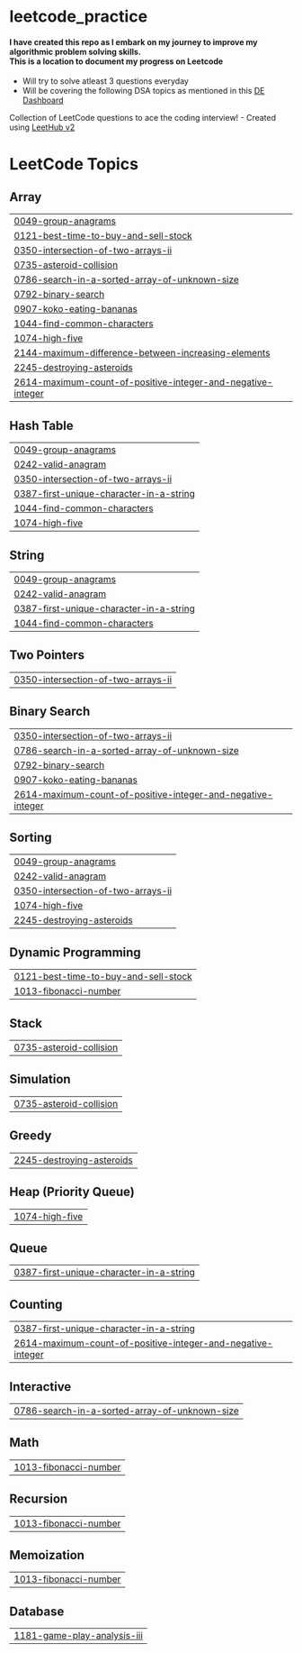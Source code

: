 # leetcode_practice

#### I have created this repo as I embark on my journey to improve my algorithmic problem solving skills. <br> This is a location to document my progress on Leetcode

- Will try to solve atleast 3 questions everyday
- Will be covering the following DSA topics as mentioned in this [DE Dashboard](https://whimsical.com/dsa-for-data-engineers-W9dF8SC72c4dfAuCwL5jFV)

Collection of LeetCode questions to ace the coding interview! - Created using [LeetHub v2](https://github.com/arunbhardwaj/LeetHub-2.0)

<!---LeetCode Topics Start-->
# LeetCode Topics
## Array
|  |
| ------- |
| [0049-group-anagrams](https://github.com/K-c-17/leetcode_practice/tree/master/0049-group-anagrams) |
| [0121-best-time-to-buy-and-sell-stock](https://github.com/K-c-17/leetcode_practice/tree/master/0121-best-time-to-buy-and-sell-stock) |
| [0350-intersection-of-two-arrays-ii](https://github.com/K-c-17/leetcode_practice/tree/master/0350-intersection-of-two-arrays-ii) |
| [0735-asteroid-collision](https://github.com/K-c-17/leetcode_practice/tree/master/0735-asteroid-collision) |
| [0786-search-in-a-sorted-array-of-unknown-size](https://github.com/K-c-17/leetcode_practice/tree/master/0786-search-in-a-sorted-array-of-unknown-size) |
| [0792-binary-search](https://github.com/K-c-17/leetcode_practice/tree/master/0792-binary-search) |
| [0907-koko-eating-bananas](https://github.com/K-c-17/leetcode_practice/tree/master/0907-koko-eating-bananas) |
| [1044-find-common-characters](https://github.com/K-c-17/leetcode_practice/tree/master/1044-find-common-characters) |
| [1074-high-five](https://github.com/K-c-17/leetcode_practice/tree/master/1074-high-five) |
| [2144-maximum-difference-between-increasing-elements](https://github.com/K-c-17/leetcode_practice/tree/master/2144-maximum-difference-between-increasing-elements) |
| [2245-destroying-asteroids](https://github.com/K-c-17/leetcode_practice/tree/master/2245-destroying-asteroids) |
| [2614-maximum-count-of-positive-integer-and-negative-integer](https://github.com/K-c-17/leetcode_practice/tree/master/2614-maximum-count-of-positive-integer-and-negative-integer) |
## Hash Table
|  |
| ------- |
| [0049-group-anagrams](https://github.com/K-c-17/leetcode_practice/tree/master/0049-group-anagrams) |
| [0242-valid-anagram](https://github.com/K-c-17/leetcode_practice/tree/master/0242-valid-anagram) |
| [0350-intersection-of-two-arrays-ii](https://github.com/K-c-17/leetcode_practice/tree/master/0350-intersection-of-two-arrays-ii) |
| [0387-first-unique-character-in-a-string](https://github.com/K-c-17/leetcode_practice/tree/master/0387-first-unique-character-in-a-string) |
| [1044-find-common-characters](https://github.com/K-c-17/leetcode_practice/tree/master/1044-find-common-characters) |
| [1074-high-five](https://github.com/K-c-17/leetcode_practice/tree/master/1074-high-five) |
## String
|  |
| ------- |
| [0049-group-anagrams](https://github.com/K-c-17/leetcode_practice/tree/master/0049-group-anagrams) |
| [0242-valid-anagram](https://github.com/K-c-17/leetcode_practice/tree/master/0242-valid-anagram) |
| [0387-first-unique-character-in-a-string](https://github.com/K-c-17/leetcode_practice/tree/master/0387-first-unique-character-in-a-string) |
| [1044-find-common-characters](https://github.com/K-c-17/leetcode_practice/tree/master/1044-find-common-characters) |
## Two Pointers
|  |
| ------- |
| [0350-intersection-of-two-arrays-ii](https://github.com/K-c-17/leetcode_practice/tree/master/0350-intersection-of-two-arrays-ii) |
## Binary Search
|  |
| ------- |
| [0350-intersection-of-two-arrays-ii](https://github.com/K-c-17/leetcode_practice/tree/master/0350-intersection-of-two-arrays-ii) |
| [0786-search-in-a-sorted-array-of-unknown-size](https://github.com/K-c-17/leetcode_practice/tree/master/0786-search-in-a-sorted-array-of-unknown-size) |
| [0792-binary-search](https://github.com/K-c-17/leetcode_practice/tree/master/0792-binary-search) |
| [0907-koko-eating-bananas](https://github.com/K-c-17/leetcode_practice/tree/master/0907-koko-eating-bananas) |
| [2614-maximum-count-of-positive-integer-and-negative-integer](https://github.com/K-c-17/leetcode_practice/tree/master/2614-maximum-count-of-positive-integer-and-negative-integer) |
## Sorting
|  |
| ------- |
| [0049-group-anagrams](https://github.com/K-c-17/leetcode_practice/tree/master/0049-group-anagrams) |
| [0242-valid-anagram](https://github.com/K-c-17/leetcode_practice/tree/master/0242-valid-anagram) |
| [0350-intersection-of-two-arrays-ii](https://github.com/K-c-17/leetcode_practice/tree/master/0350-intersection-of-two-arrays-ii) |
| [1074-high-five](https://github.com/K-c-17/leetcode_practice/tree/master/1074-high-five) |
| [2245-destroying-asteroids](https://github.com/K-c-17/leetcode_practice/tree/master/2245-destroying-asteroids) |
## Dynamic Programming
|  |
| ------- |
| [0121-best-time-to-buy-and-sell-stock](https://github.com/K-c-17/leetcode_practice/tree/master/0121-best-time-to-buy-and-sell-stock) |
| [1013-fibonacci-number](https://github.com/K-c-17/leetcode_practice/tree/master/1013-fibonacci-number) |
## Stack
|  |
| ------- |
| [0735-asteroid-collision](https://github.com/K-c-17/leetcode_practice/tree/master/0735-asteroid-collision) |
## Simulation
|  |
| ------- |
| [0735-asteroid-collision](https://github.com/K-c-17/leetcode_practice/tree/master/0735-asteroid-collision) |
## Greedy
|  |
| ------- |
| [2245-destroying-asteroids](https://github.com/K-c-17/leetcode_practice/tree/master/2245-destroying-asteroids) |
## Heap (Priority Queue)
|  |
| ------- |
| [1074-high-five](https://github.com/K-c-17/leetcode_practice/tree/master/1074-high-five) |
## Queue
|  |
| ------- |
| [0387-first-unique-character-in-a-string](https://github.com/K-c-17/leetcode_practice/tree/master/0387-first-unique-character-in-a-string) |
## Counting
|  |
| ------- |
| [0387-first-unique-character-in-a-string](https://github.com/K-c-17/leetcode_practice/tree/master/0387-first-unique-character-in-a-string) |
| [2614-maximum-count-of-positive-integer-and-negative-integer](https://github.com/K-c-17/leetcode_practice/tree/master/2614-maximum-count-of-positive-integer-and-negative-integer) |
## Interactive
|  |
| ------- |
| [0786-search-in-a-sorted-array-of-unknown-size](https://github.com/K-c-17/leetcode_practice/tree/master/0786-search-in-a-sorted-array-of-unknown-size) |
## Math
|  |
| ------- |
| [1013-fibonacci-number](https://github.com/K-c-17/leetcode_practice/tree/master/1013-fibonacci-number) |
## Recursion
|  |
| ------- |
| [1013-fibonacci-number](https://github.com/K-c-17/leetcode_practice/tree/master/1013-fibonacci-number) |
## Memoization
|  |
| ------- |
| [1013-fibonacci-number](https://github.com/K-c-17/leetcode_practice/tree/master/1013-fibonacci-number) |
## Database
|  |
| ------- |
| [1181-game-play-analysis-iii](https://github.com/K-c-17/leetcode_practice/tree/master/1181-game-play-analysis-iii) |
<!---LeetCode Topics End-->